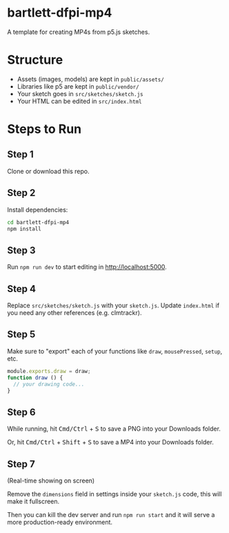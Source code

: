 # bartlett-dfpi-mp4

A template for creating MP4s from p5.js sketches.

# Structure

- Assets (images, models) are kept in `public/assets/`
- Libraries like p5 are kept in `public/vendor/`
- Your sketch goes in `src/sketches/sketch.js`
- Your HTML can be edited in `src/index.html`

# Steps to Run

## Step 1

Clone or download this repo.

## Step 2

Install dependencies:

```sh
cd bartlett-dfpi-mp4
npm install
```

## Step 3

Run `npm run dev` to start editing in [http://localhost:5000](http://localhost:5000/).

## Step 4

Replace `src/sketches/sketch.js` with your `sketch.js`. Update `index.html` if you need any other references (e.g. clmtrackr).

## Step 5

Make sure to "export" each of your functions like `draw`, `mousePressed`, `setup`, etc.

```js
module.exports.draw = draw;
function draw () {
  // your drawing code...
}
```

## Step 6

While running, hit <kbd>Cmd/Ctrl</kbd> + <kbd>S</kbd> to save a PNG into your Downloads folder.

Or, hit <kbd>Cmd/Ctrl</kbd> + <kbd>Shift</kbd> + <kbd>S</kbd> to save a MP4 into your Downloads folder.

## Step 7

(Real-time showing on screen)

Remove the `dimensions` field in settings inside your `sketch.js` code, this will make it fullscreen.

Then you can kill the dev server and run `npm run start` and it will serve a more production-ready environment.